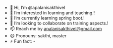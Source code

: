 - 👋 Hi, I’m @apalanisakthivel
- 👀 I’m interested in learning and teaching.!
- 🌱 I’m currently learning spring boot.!
- 💞️ I’m looking to collaborate on training aspects.!
- 📫 Reach me by apalanisakthivel@gmail.com
- 😄 Pronouns: sakthi, master
- ⚡ Fun fact: -

<!---
apalanisakthivel/apalanisakthivel is a ✨ special ✨ repository because its `README.md` (this file) appears on your GitHub profile.
You can click the Preview link to take a look at your changes.
--->
